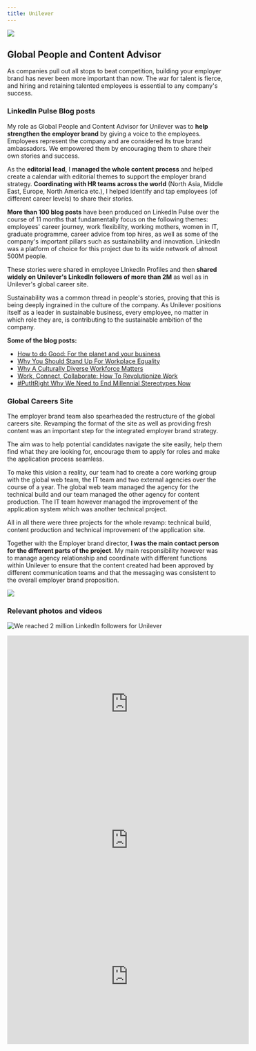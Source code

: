 ```yaml
---
title: Unilever
---
```


![](../../pages/work/images/unilever-people.jpg)

## Global People and Content Advisor

As companies pull out all stops to beat competition, building your employer brand has never been more important than now. The war for talent is fierce, and hiring and retaining talented employees is essential to any company's success.

### LinkedIn Pulse Blog posts

My role as Global People and Content Advisor for Unilever was to **help strengthen the employer brand** by giving a voice to the employees. Employees represent the company and are considered its true brand ambassadors. We empowered them by encouraging them to share their own stories and success.

As the **editorial lead**, I **managed the whole content process** and helped create a calendar with editorial themes to support the employer brand strategy. **Coordinating with HR teams across the world** (North Asia, Middle East, Europe, North America etc.), I helped identify and tap employees (of different career levels) to share their stories.

**More than 100 blog posts** have been produced on LinkedIn Pulse over the course of 11 months that fundamentally focus on the following themes: employees' career journey, work flexibility, working mothers, women in IT, graduate programme, career advice from top hires, as well as some of the company's important pillars such as sustainability and innovation. LinkedIn was a platform of choice for this project due to its wide network of almost 500M people.

These stories were shared in employee LInkedIn Profiles and then **shared widely on Unilever's LinkedIn followers of more than 2M** as well as in Unilever's global career site.

Sustainability was a common thread in people's stories, proving that this is being deeply ingrained in the culture of the company. As Unilever positions itself as a leader in sustainable business, every employee, no matter in which role they are, is contributing to the sustainable ambition of the company.

**Some of the blog posts:**

- [How to do Good: For the planet and your business](https://www.linkedin.com/pulse/how-do-good-planet-your-business-lauren-wittig/)
- [Why You Should Stand Up For Workplace Equality](https://www.linkedin.com/pulse/why-you-should-stand-up-workplace-equality-sharon-macleod)
- [Why A Culturally Diverse Workforce Matters](https://www.linkedin.com/pulse/why-culturally-diverse-workforce-matters-arancha-cordero)
- [Work, Connect, Collaborate: How To Revolutionize Work](https://www.linkedin.com/pulse/work-connect-collaborate-how-revolutionize-jane-moran)
- [#PutItRight Why We Need to End Millennial Stereotypes Now](https://www.linkedin.com/pulse/putitright-why-we-need-end-millennial-stereotypes-now-leena-nair)

### Global Careers Site

The employer brand team also spearheaded the restructure of the global careers site. Revamping the format of the site as well as providing fresh content was an important step for the integrated employer brand strategy.

The aim was to help potential candidates navigate the site easily, help them find what they are looking for, encourage them to apply for roles and make the application process seamless.

To make this vision a reality, our team had to create a core working group with the global web team, the IT team and two external agencies over the course of a year. The global web team managed the agency for the technical build and our team managed the other agency  for content production. The IT team however managed the improvement of the application system which was another technical project.

All in all there were three projects for the whole revamp: technical build, content production and technical improvement of the application site.

Together with the Employer brand director, **I was the main contact person for the different parts of the project**. My main responsibility however was to manage agency relationship and coordinate with different functions within Unilever to ensure that the content created had been approved by different communication teams and that the messaging was consistent to the overall employer brand proposition.

![](./images/unilever-careers.jpg)

### Relevant photos and videos

![](./images/2million-followers.jpg "We reached 2 million LinkedIn followers for Unilever")

<iframe width="560" height="315" src="https://www.youtube.com/embed/-AvU5rHfHH4" frameborder="0" allow="accelerometer; autoplay; encrypted-media; gyroscope; picture-in-picture" allowfullscreen></iframe>

<iframe width="560" height="315" src="https://www.youtube.com/embed/XtdKM3FvGew" frameborder="0" allow="accelerometer; autoplay; encrypted-media; gyroscope; picture-in-picture" allowfullscreen></iframe>

<iframe width="560" height="315" src="https://www.youtube.com/embed/_ik7HorRfv0" frameborder="0" allow="accelerometer; autoplay; encrypted-media; gyroscope; picture-in-picture" allowfullscreen></iframe>
